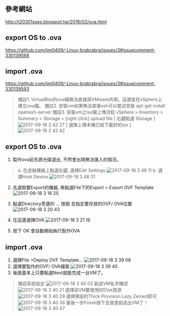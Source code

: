 ## 參考網站
http://t20301sses.blogspot.tw/2016/02/ova.html

## export OS to .ova
https://github.com/jim0409/-Linux-brabrabra/issues/3#issuecomment-330139568

## import .ova
https://github.com/jim0409/-Linux-brabrabra/issues/3#issuecomment-330139593

> 備註1. VirtualBox的ova檔無法直接與VMware共用。這邊是在vSphere上建立ova檔。
> 備註2. 安裝vm如果無法直接ssh可以嘗試安裝 apt-get install openssh-server
> 備註3. 安裝vm之iso檔上傳流程 vSphere > Inventory > Summary > Storage > [right click] upload file
[ 右鍵點選 Storage ]
![2017-09-18 2 42 27](https://user-images.githubusercontent.com/22232508/30531270-b7c5bc66-9c7f-11e7-9221-41d3c09bc30c.png)
[ 選擇上傳本機已經下載好的iso ]
![2017-09-18 2 42 42](https://user-images.githubusercontent.com/22232508/30531266-b460b29c-9c7f-11e7-9033-ecf24bb12602.png)




## export OS to .ova
1. 製作ova前先將光碟退出, 不然會出現無法匯入的情況。
> a. 在虛擬機器上點選右鍵, 選擇Edit Settings
![2017-09-18 3 48 11](https://user-images.githubusercontent.com/22232508/30533868-20db2408-9c8e-11e7-9847-2909cf4db0c6.png)
> b. 選擇Host Device
![2017-09-18 3 48 31](https://user-images.githubusercontent.com/22232508/30533935-7de94148-9c8e-11e7-85d7-70b027472680.png)

2. 先選取要Export的機器, 再點選File下的Export > Export OVF Template
![2017-09-18 3 16 25](https://user-images.githubusercontent.com/22232508/30533993-cf22e118-9c8e-11e7-8536-c7cb3bbd56dd.png)

3. 點選Directory旁邊的 ... 按鈕 去指定要存放的OVF/ OVA位置
![2017-09-18 3 20 43](https://user-images.githubusercontent.com/22232508/30534041-fd3b2042-9c8e-11e7-9acc-ffc1a2c7736b.png)

4. 在這邊選擇OVA
![2017-09-18 3 21 16](https://user-images.githubusercontent.com/22232508/30534058-0e50dec6-9c8f-11e7-8ca5-659a7b210b17.png)

5. 按下 OK 會自動開始執行製作OVA



## import .ova
1. 選擇File >Deploy OVF Template... 
![2017-09-18 3 39 06](https://user-images.githubusercontent.com/22232508/30535635-976e64ca-9c95-11e7-8cb0-0df5bc2b9290.png)
2. 選擇要製作的OVF/ OVA檔案
![2017-09-18 3 39 40](https://user-images.githubusercontent.com/22232508/30535700-c35dfff0-9c95-11e7-9bd8-5767183af1b1.png)
3. 後面基本上只要點選Next就能完成一台VM了。
> 確認系統設定
![2017-09-18 3 40 03](https://user-images.githubusercontent.com/22232508/30536018-dc6b5410-9c96-11e7-995d-3bcbdf733c42.png)
> 創造VM名字確認
![2017-09-18 3 40 21](https://user-images.githubusercontent.com/22232508/30536030-e83cf44c-9c96-11e7-900b-4a190ec60da8.png)
> 選擇該VM要使用的Disk資源
![2017-09-18 3 40 29](https://user-images.githubusercontent.com/22232508/30536054-fd14257a-9c96-11e7-9084-85233b5b2979.png)
> 選擇預設的Thick Provision Lazy Zeroed即可
![2017-09-18 3 40 38](https://user-images.githubusercontent.com/22232508/30536064-05cc282a-9c97-11e7-960d-57207215408b.png)
> 最後一步Finish按下去就會創造出VM了！
![2017-09-18 3 40 47](https://user-images.githubusercontent.com/22232508/30536112-2e929e7e-9c97-11e7-9f3d-5c5c9cda5b0f.png)

